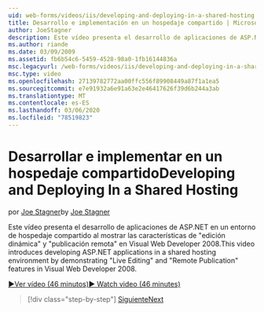 ```yaml
---
uid: web-forms/videos/iis/developing-and-deploying-in-a-shared-hosting
title: Desarrollo e implementación en un hospedaje compartido | Microsoft Docs
author: JoeStagner
description: Este vídeo presenta el desarrollo de aplicaciones de ASP.NET en un entorno de hospedaje compartido al mostrar &quot;&quot; de edición en vivo y &quot;& de publicación remota...
ms.author: riande
ms.date: 03/09/2009
ms.assetid: fb6b54c6-5459-4528-98a0-1fb16144836a
msc.legacyurl: /web-forms/videos/iis/developing-and-deploying-in-a-shared-hosting
msc.type: video
ms.openlocfilehash: 27139782772aa00ffc556f89908449a87f1a1ea5
ms.sourcegitcommit: e7e91932a6e91a63e2e46417626f39d6b244a3ab
ms.translationtype: MT
ms.contentlocale: es-ES
ms.lasthandoff: 03/06/2020
ms.locfileid: "78519823"
---
```

# <a name="developing-and-deploying-in-a-shared-hosting"></a><span data-ttu-id="916cc-103">Desarrollar e implementar en un hospedaje compartido</span><span class="sxs-lookup"><span data-stu-id="916cc-103">Developing and Deploying In a Shared Hosting</span></span>

<span data-ttu-id="916cc-104">por [Joe Stagner](https://github.com/JoeStagner)</span><span class="sxs-lookup"><span data-stu-id="916cc-104">by [Joe Stagner](https://github.com/JoeStagner)</span></span>

<span data-ttu-id="916cc-105">Este vídeo presenta el desarrollo de aplicaciones de ASP.NET en un entorno de hospedaje compartido al mostrar las características de "edición dinámica" y "publicación remota" en Visual Web Developer 2008.</span><span class="sxs-lookup"><span data-stu-id="916cc-105">This video introduces developing ASP.NET applications in a shared hosting environment by demonstrating "Live Editing" and "Remote Publication" features in Visual Web Developer 2008.</span></span>

[<span data-ttu-id="916cc-106">&#9654;Ver vídeo (46 minutos)</span><span class="sxs-lookup"><span data-stu-id="916cc-106">&#9654; Watch video (46 minutes)</span></span>](https://channel9.msdn.com/Blogs/ASP-NET-Site-Videos/developing-and-deploying-in-a-shared-hosting)

> [!div class="step-by-step"]
> [<span data-ttu-id="916cc-107">Siguiente</span><span class="sxs-lookup"><span data-stu-id="916cc-107">Next</span></span>](working-with-iis7-deligated-admin.md)
